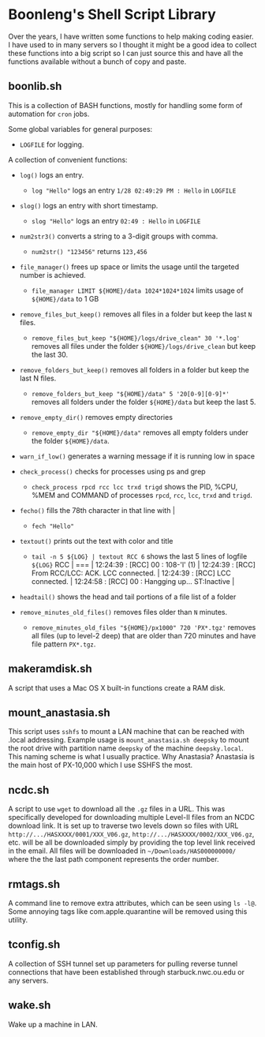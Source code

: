 Boonleng's Shell Script Library
===============================

Over the years, I have written some functions to help making coding easier. I have used to in many servers so I thought it might be a good idea to collect these functions into a big script so I can just source this and have all the functions available without a bunch of copy and paste.


boonlib.sh
----------
This is a collection of BASH functions, mostly for handling some form of automation for `cron` jobs.

Some global variables for general purposes:
- `LOGFILE` for logging.

A collection of convenient functions:
- `log()` logs an entry.
	- `log "Hello"` logs an entry `1/28 02:49:29 PM : Hello` in `LOGFILE`
	
- `slog()` logs an entry with short timestamp.
	- `slog "Hello"` logs an entry `02:49 : Hello` in `LOGFILE`
	
- `num2str3()` converts a string to a 3-digit groups with comma.
	- `num2str() "123456"` returns `123,456`
	
- `file_manager()` frees up space or limits the usage until the targeted number is achieved.
	- `file_manager LIMIT ${HOME}/data 1024*1024*1024` limits usage of `${HOME}/data` to 1 GB
	
- `remove_files_but_keep()` removes all files in a folder but keep the last `N` files.
	- `remove_files_but_keep "${HOME}/logs/drive_clean" 30 '*.log'` removes all files under the folder `${HOME}/logs/drive_clean` but keep the last 30.
	
- `remove_folders_but_keep()` removes all folders in a folder but keep the last N files.
	- `remove_folders_but_keep "${HOME}/data" 5 '20[0-9][0-9]*'` removes all folders under the folder `${HOME}/data` but keep the last 5.

- `remove_empty_dir()` removes empty directories
	- `remove_empty_dir "${HOME}/data"` removes all empty folders under the folder `${HOME}/data`.

- `warn_if_low()` generates a warning message if it is running low in space

- `check_process()` checks for processes using ps and grep
	- `check_process rpcd rcc lcc trxd trigd` shows the PID, %CPU, %MEM and COMMAND of processes `rpcd`, `rcc`, `lcc`, `trxd` and `trigd`.
	
- `fecho()` fills the 78th character in that line with |
	- `fech "Hello"`

- `textout()` prints out the text with color and title
	- `tail -n 5 ${LOG} | textout RCC 6` shows the last 5 lines of logfile `${LOG}`
		RCC                                                                           |
		===                                                                           |
		12:24:39 : [RCC]       00 <Kate>: 108-'l' (1)                                 |
		12:24:39 : [RCC]    From RCC/LCC: ACK. LCC connected.                         |
		12:24:39 : [RCC] LCC connected.                                               |
		12:24:58 : [RCC]       00 <Kate>: Hangging up...  ST:Inactive                 |


- `headtail()` shows the head and tail portions of a file list of a folder

- `remove_minutes_old_files()` removes files older than `N` minutes.
	- `remove_minutes_old_files "${HOME}/px1000" 720 'PX*.tgz'` removes all files (up to level-2 deep) that are older than 720 minutes and have file pattern `PX*.tgz`.

makeramdisk.sh
--------------
A script that uses a Mac OS X built-in functions create a RAM disk.


mount_anastasia.sh
------------------
This script uses `sshfs` to mount a LAN machine that can be reached with .local addressing. Example usage is `mount_anastasia.sh deepsky` to mount the root drive with partition name `deepsky` of the machine `deepsky.local`. This naming scheme is what I usually practice. Why Anastasia? Anastasia is the main host of PX-10,000 which I use SSHFS the most.


ncdc.sh
-------
A script to use `wget` to download all the `.gz` files in a URL. This was specifically developed for downloading multiple Level-II files from an NCDC download link. It is set up to traverse two levels down so files with URL `http://.../HASXXXX/0001/XXX_V06.gz`, `http://.../HASXXXX/0002/XXX_V06.gz`, etc. will be all be downloaded simply by providing the top level link received in the email. All files will be downloaded in `~/Downloads/HAS000000000/` where the the last path component represents the order number.


rmtags.sh
---------
A command line to remove extra attributes, which can be seen using `ls -l@`. Some annoying tags like com.apple.quarantine will be removed using this utility.


tconfig.sh
----------
A collection of SSH tunnel set up parameters for pulling reverse tunnel connections that have been established through starbuck.nwc.ou.edu or any servers.


wake.sh
-------
Wake up a machine in LAN.

